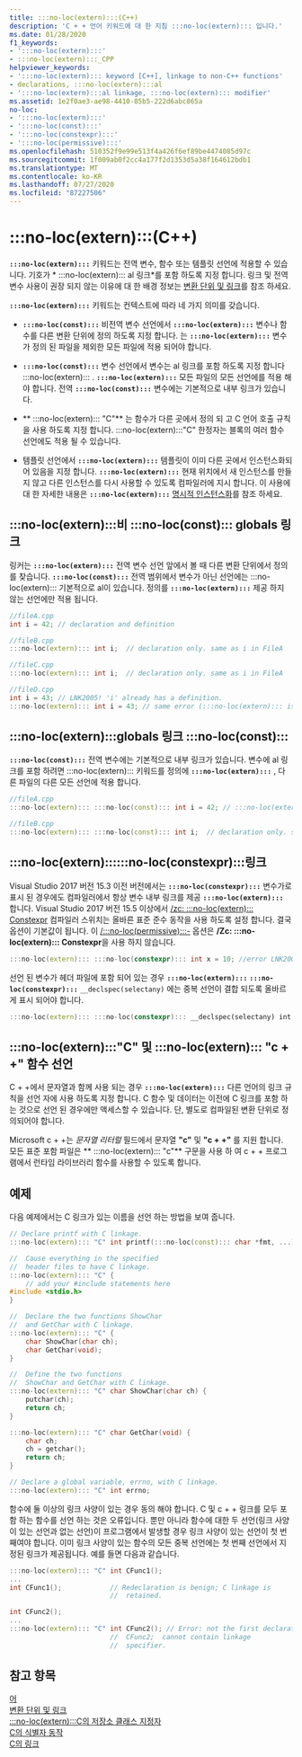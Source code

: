 ```yaml
---
title: :::no-loc(extern):::(C++)
description: 'C + + 언어 키워드에 대 한 지침 :::no-loc(extern)::: 입니다.'
ms.date: 01/28/2020
f1_keywords:
- ':::no-loc(extern):::'
- :::no-loc(extern):::_CPP
helpviewer_keywords:
- ':::no-loc(extern)::: keyword [C++], linkage to non-C++ functions'
- declarations, :::no-loc(extern):::al
- ':::no-loc(extern):::al linkage, :::no-loc(extern)::: modifier'
ms.assetid: 1e2f0ae3-ae98-4410-85b5-222d6abc865a
no-loc:
- ':::no-loc(extern):::'
- ':::no-loc(const):::'
- ':::no-loc(constexpr):::'
- ':::no-loc(permissive):::'
ms.openlocfilehash: 510352f9e99e513f4a426f6ef89be4474085d97c
ms.sourcegitcommit: 1f009ab0f2cc4a177f2d1353d5a38f164612bdb1
ms.translationtype: MT
ms.contentlocale: ko-KR
ms.lasthandoff: 07/27/2020
ms.locfileid: "87227506"
---
```

# <a name="no-locextern-c"></a>:::no-loc(extern):::(C++)

**`:::no-loc(extern):::`** 키워드는 전역 변수, 함수 또는 템플릿 선언에 적용할 수 있습니다. 기호가 * :::no-loc(extern)::: al 링크*를 포함 하도록 지정 합니다. 링크 및 전역 변수 사용이 권장 되지 않는 이유에 대 한 배경 정보는 [변환 단위 및 링크](program-and-linkage-cpp.md)를 참조 하세요.

**`:::no-loc(extern):::`** 키워드는 컨텍스트에 따라 네 가지 의미를 갖습니다.

- **`:::no-loc(const):::`** 비전역 변수 선언에서 **`:::no-loc(extern):::`** 변수나 함수를 다른 변환 단위에 정의 하도록 지정 합니다. 는 **`:::no-loc(extern):::`** 변수가 정의 된 파일을 제외한 모든 파일에 적용 되어야 합니다.

- **`:::no-loc(const):::`** 변수 선언에서 변수는 al 링크를 포함 하도록 지정 합니다 :::no-loc(extern)::: . **`:::no-loc(extern):::`** 모든 파일의 모든 선언에를 적용 해야 합니다. 전역 **`:::no-loc(const):::`** 변수에는 기본적으로 내부 링크가 있습니다.

- ** :::no-loc(extern)::: "C"** 는 함수가 다른 곳에서 정의 되 고 C 언어 호출 규칙을 사용 하도록 지정 합니다. :::no-loc(extern):::"C" 한정자는 블록의 여러 함수 선언에도 적용 될 수 있습니다.

- 템플릿 선언에서 **`:::no-loc(extern):::`** 템플릿이 이미 다른 곳에서 인스턴스화되어 있음을 지정 합니다. **`:::no-loc(extern):::`** 현재 위치에서 새 인스턴스를 만들지 않고 다른 인스턴스를 다시 사용할 수 있도록 컴파일러에 지시 합니다. 이 사용에 대 한 자세한 내용은 **`:::no-loc(extern):::`** [명시적 인스턴스화](explicit-instantiation.md)를 참조 하세요.

## <a name="no-locextern-linkage-for-non-no-locconst-globals"></a>:::no-loc(extern):::비 :::no-loc(const)::: globals 링크

링커는 **`:::no-loc(extern):::`** 전역 변수 선언 앞에서 볼 때 다른 변환 단위에서 정의를 찾습니다. **`:::no-loc(const):::`** 전역 범위에서 변수가 아닌 선언에는 :::no-loc(extern)::: 기본적으로 al이 있습니다. 정의를 **`:::no-loc(extern):::`** 제공 하지 않는 선언에만 적용 됩니다.

```cpp
//fileA.cpp
int i = 42; // declaration and definition

//fileB.cpp
:::no-loc(extern)::: int i;  // declaration only. same as i in FileA

//fileC.cpp
:::no-loc(extern)::: int i;  // declaration only. same as i in FileA

//fileD.cpp
int i = 43; // LNK2005! 'i' already has a definition.
:::no-loc(extern)::: int i = 43; // same error (:::no-loc(extern)::: is ignored on definitions)
```

## <a name="no-locextern-linkage-for-no-locconst-globals"></a>:::no-loc(extern):::globals 링크 :::no-loc(const):::

**`:::no-loc(const):::`** 전역 변수에는 기본적으로 내부 링크가 있습니다. 변수에 al 링크를 포함 하려면 :::no-loc(extern)::: 키워드를 정의에 **`:::no-loc(extern):::`** , 다른 파일의 다른 모든 선언에 적용 합니다.

```cpp
//fileA.cpp
:::no-loc(extern)::: :::no-loc(const)::: int i = 42; // :::no-loc(extern)::: :::no-loc(const)::: definition

//fileB.cpp
:::no-loc(extern)::: :::no-loc(const)::: int i;  // declaration only. same as i in FileA
```

## <a name="no-locextern-no-locconstexpr-linkage"></a>:::no-loc(extern)::::::no-loc(constexpr):::링크

Visual Studio 2017 버전 15.3 이전 버전에서는 **`:::no-loc(constexpr):::`** 변수가로 표시 된 경우에도 컴파일러에서 항상 변수 내부 링크를 제공 **`:::no-loc(extern):::`** 합니다. Visual Studio 2017 버전 15.5 이상에서 [/zc: :::no-loc(extern)::: Constexpr](../build/reference/zc-:::no-loc(extern)::::::no-loc(constexpr):::.md) 컴파일러 스위치는 올바른 표준 준수 동작을 사용 하도록 설정 합니다. 결국 옵션이 기본값이 됩니다. 이 [/:::no-loc(permissive):::-](../build/reference/:::no-loc(permissive):::-standards-conformance.md) 옵션은 **/Zc: :::no-loc(extern)::: Constexpr**을 사용 하지 않습니다.

```cpp
:::no-loc(extern)::: :::no-loc(constexpr)::: int x = 10; //error LNK2005: "int :::no-loc(const)::: x" already defined
```

선언 된 변수가 헤더 파일에 포함 되어 있는 경우 **`:::no-loc(extern):::`** **`:::no-loc(constexpr):::`** `__declspec(selectany)` 에는 중복 선언이 결합 되도록 올바르게 표시 되어야 합니다.

```cpp
:::no-loc(extern)::: :::no-loc(constexpr)::: __declspec(selectany) int x = 10;
```

## <a name="no-locextern-c-and-no-locextern-c-function-declarations"></a>:::no-loc(extern):::"C" 및 :::no-loc(extern)::: "c + +" 함수 선언

C + +에서 문자열과 함께 사용 되는 경우 **`:::no-loc(extern):::`** 다른 언어의 링크 규칙을 선언 자에 사용 하도록 지정 합니다. C 함수 및 데이터는 이전에 C 링크를 포함 하는 것으로 선언 된 경우에만 액세스할 수 있습니다. 단, 별도로 컴파일된 변환 단위로 정의되어야 합니다.

Microsoft c + +는 *문자열 리터럴* 필드에서 문자열 **"c"** 및 **"c + +"** 를 지원 합니다. 모든 표준 포함 파일은 ** :::no-loc(extern)::: "c"** 구문을 사용 하 여 c + + 프로그램에서 런타임 라이브러리 함수를 사용할 수 있도록 합니다.

## <a name="example"></a>예제

다음 예제에서는 C 링크가 있는 이름을 선언 하는 방법을 보여 줍니다.

```cpp
// Declare printf with C linkage.
:::no-loc(extern)::: "C" int printf(:::no-loc(const)::: char *fmt, ...);

//  Cause everything in the specified
//  header files to have C linkage.
:::no-loc(extern)::: "C" {
    // add your #include statements here
#include <stdio.h>
}

//  Declare the two functions ShowChar
//  and GetChar with C linkage.
:::no-loc(extern)::: "C" {
    char ShowChar(char ch);
    char GetChar(void);
}

//  Define the two functions
//  ShowChar and GetChar with C linkage.
:::no-loc(extern)::: "C" char ShowChar(char ch) {
    putchar(ch);
    return ch;
}

:::no-loc(extern)::: "C" char GetChar(void) {
    char ch;
    ch = getchar();
    return ch;
}

// Declare a global variable, errno, with C linkage.
:::no-loc(extern)::: "C" int errno;
```

함수에 둘 이상의 링크 사양이 있는 경우 동의 해야 합니다. C 및 c + + 링크를 모두 포함 하는 함수를 선언 하는 것은 오류입니다. 뿐만 아니라 함수에 대한 두 선언(링크 사양이 있는 선언과 없는 선언)이 프로그램에서 발생할 경우 링크 사양이 있는 선언이 첫 번째여야 합니다. 이미 링크 사양이 있는 함수의 모든 중복 선언에는 첫 번째 선언에서 지정된 링크가 제공됩니다. 예를 들면 다음과 같습니다.

```cpp
:::no-loc(extern)::: "C" int CFunc1();
...
int CFunc1();            // Redeclaration is benign; C linkage is
                         //  retained.

int CFunc2();
...
:::no-loc(extern)::: "C" int CFunc2(); // Error: not the first declaration of
                         //  CFunc2;  cannot contain linkage
                         //  specifier.
```

## <a name="see-also"></a>참고 항목

[어](../cpp/keywords-cpp.md)\
[변환 단위 및 링크](program-and-linkage-cpp.md)\
[:::no-loc(extern):::C의 저장소 클래스 지정자](../c-language/:::no-loc(extern):::-storage-class-specifier.md)\
[C의 식별자 동작](../c-language/behavior-of-identifiers.md)\
[C의 링크](../c-language/linkage.md)
